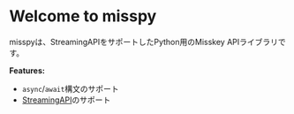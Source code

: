 # Welcome to misspy

misspyは、StreamingAPIをサポートしたPython用のMisskey APIライブラリです。

**Features:**

- `async`/`await`構文のサポート
- [StreamingAPI](https://misskey-hub.net/docs/api/streaming)のサポート

